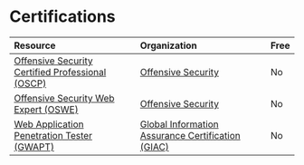 # Certifications

| Resource | Organization | Free |
| :--- | :--- | :--- |
| [Offensive Security Certified Professional \(OSCP\)](https://www.offensive-security.com/information-security-certifications/oscp-offensive-security-certified-professional/) | [Offensive Security](https://www.offensive-security.com/) | No |
| [Offensive Security Web Expert \(OSWE\)](https://www.offensive-security.com/information-security-certifications/oswe-offensive-security-web-expert/) | [Offensive Security](https://www.offensive-security.com/) | No |
| [Web Application Penetration Tester \(GWAPT\)](https://www.giac.org/certification/web-application-penetration-tester-gwapt) | [Global Information Assurance Certification \(GIAC\)](https://www.giac.org/) | No |

